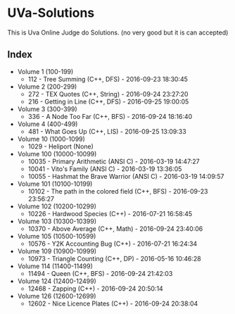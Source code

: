 # UVa-Solutions
This is Uva Online Judge do Solutions. (no very good but it is can accepted)

## Index
* Volume 1 (100-199)
  * 112 - Tree Summing (C++, DFS) - 2016-09-23 18:30:45
* Volume 2 (200-299)
  * 272 - TEX Quotes (C++, String) - 2016-09-24 23:27:20
  * 216 - Getting in Line (C++, DFS) - 2016-09-25 19:00:05
* Volume 3 (300-399)
  * 336 - A Node Too Far (C++, BFS) - 2016-09-24 18:16:40
* Volume 4 (400-499)
  * 481 - What Goes Up (C++, LIS) - 2016-09-25 13:09:33
* Volume 10 (1000-1099)
  * 1029 - Heliport (None)
* Volume 100 (10000-10099)
  * 10035 - Primary Arithmetic (ANSI C) - 2016-03-19 14:47:27
  * 10041 - Vito's Family (ANSI C) - 2016-03-19 13:36:05
  * 10055 - Hashmat the Brave Warrior (ANSI C) - 2016-03-19 14:09:57
* Volume 101 (10100-10199)
  * 10102 - The path in the colored field (C++,  BFS) - 2016-09-23 23:56:27
* Volume 102 (10200-10299)
  * 10226 - Hardwood Species (C++) - 2016-07-21 16:58:45
* Volume 103 (10300-10399)
  * 10370 - Above Average (C++, Math) - 2016-09-24 23:40:06
* Volume 105 (10500-10599)
  * 10576 - Y2K Accounting Bug (C++) - 2016-07-21 16:24:34
* Volume 109 (10900-10999)
  * 10973 - Triangle Counting (C++, DP) -	2016-05-16 10:46:28
* Volume 114 (11400-11499)
  * 11494 - Queen (C++, BFS) - 2016-09-24 21:42:03
* Volume 124 (12400-12499)
  * 12468 - Zapping (C++) - 2016-09-24 20:50:14
* Volume 126 (12600-12699)
  * 12602 - Nice Licence Plates (C++) - 2016-09-24 20:38:04
